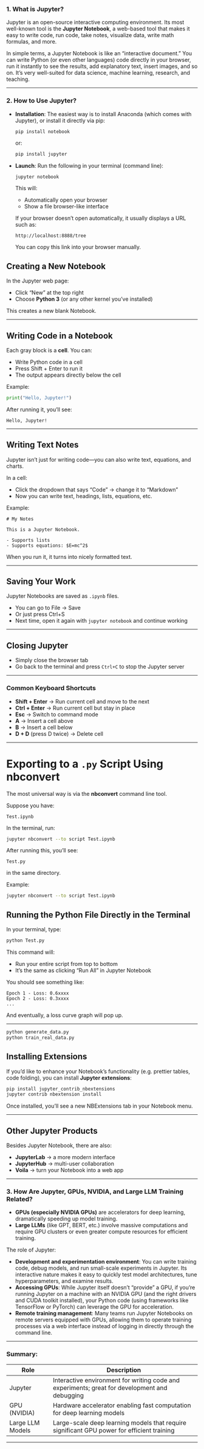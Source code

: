 ### 1. **What is Jupyter?**

Jupyter is an open-source interactive computing environment. Its most well-known tool is the **Jupyter Notebook**, a web-based tool that makes it easy to write code, run code, take notes, visualize data, write math formulas, and more.

In simple terms, a Jupyter Notebook is like an “interactive document.” You can write Python (or even other languages) code directly in your browser, run it instantly to see the results, add explanatory text, insert images, and so on. It’s very well-suited for data science, machine learning, research, and teaching.

---

### 2. How to Use Jupyter?

* **Installation**: The easiest way is to install Anaconda (which comes with Jupyter), or install it directly via pip:

  ```bash
  pip install notebook
  ```

  or:

  ```bash
  pip install jupyter
  ```

* **Launch**: Run the following in your terminal (command line):

  ```
  jupyter notebook
  ```

  This will:

  * Automatically open your browser
  * Show a file browser-like interface

  If your browser doesn’t open automatically, it usually displays a URL such as:

  ```
  http://localhost:8888/tree
  ```

  You can copy this link into your browser manually.

## Creating a New Notebook

In the Jupyter web page:

* Click “New” at the top right
* Choose **Python 3** (or any other kernel you’ve installed)

This creates a new blank Notebook.

---

## Writing Code in a Notebook

Each gray block is a **cell**. You can:

* Write Python code in a cell
* Press Shift + Enter to run it
* The output appears directly below the cell

Example:

```python
print("Hello, Jupyter!")
```

After running it, you’ll see:

```
Hello, Jupyter!
```

---

## Writing Text Notes

Jupyter isn’t just for writing code—you can also write text, equations, and charts.

In a cell:

* Click the dropdown that says “Code” → change it to “Markdown”
* Now you can write text, headings, lists, equations, etc.

Example:

```
# My Notes

This is a Jupyter Notebook.

- Supports lists
- Supports equations: $E=mc^2$
```

When you run it, it turns into nicely formatted text.

---

## Saving Your Work

Jupyter Notebooks are saved as `.ipynb` files.

* You can go to File → Save
* Or just press Ctrl+S
* Next time, open it again with `jupyter notebook` and continue working

---

## Closing Jupyter

* Simply close the browser tab
* Go back to the terminal and press `Ctrl+C` to stop the Jupyter server

---

### Common Keyboard Shortcuts

* **Shift + Enter** → Run current cell and move to the next
* **Ctrl + Enter** → Run current cell but stay in place
* **Esc** → Switch to command mode
* **A** → Insert a cell above
* **B** → Insert a cell below
* **D + D** (press D twice) → Delete cell

---

# Exporting to a `.py` Script Using nbconvert

The most universal way is via the **nbconvert** command line tool.

Suppose you have:

```
Test.ipynb
```

In the terminal, run:

```bash
jupyter nbconvert --to script Test.ipynb
```

After running this, you’ll see:

```
Test.py
```

in the same directory.

Example:

```bash
jupyter nbconvert --to script Test.ipynb
```

## Running the Python File Directly in the Terminal

In your terminal, type:

```bash
python Test.py
```

This command will:

* Run your entire script from top to bottom
* It’s the same as clicking “Run All” in Jupyter Notebook

You should see something like:

```
Epoch 1 - Loss: 0.6xxxx
Epoch 2 - Loss: 0.3xxxx
...
```

And eventually, a loss curve graph will pop up.

---

```bash
python generate_data.py
python train_real_data.py
```

## Installing Extensions

If you’d like to enhance your Notebook’s functionality (e.g. prettier tables, code folding), you can install **Jupyter extensions**:

```bash
pip install jupyter_contrib_nbextensions
jupyter contrib nbextension install
```

Once installed, you’ll see a new NBExtensions tab in your Notebook menu.

---

## Other Jupyter Products

Besides Jupyter Notebook, there are also:

* **JupyterLab** → a more modern interface
* **JupyterHub** → multi-user collaboration
* **Voila** → turn your Notebook into a web app

---

### 3. How Are Jupyter, GPUs, NVIDIA, and Large LLM Training Related?

* **GPUs (especially NVIDIA GPUs)** are accelerators for deep learning, dramatically speeding up model training.
* **Large LLMs** (like GPT, BERT, etc.) involve massive computations and require GPU clusters or even greater compute resources for efficient training.

The role of Jupyter:

* **Development and experimentation environment**: You can write training code, debug models, and run small-scale experiments in Jupyter. Its interactive nature makes it easy to quickly test model architectures, tune hyperparameters, and examine results.
* **Accessing GPUs**: While Jupyter itself doesn’t “provide” a GPU, if you’re running Jupyter on a machine with an NVIDIA GPU (and the right drivers and CUDA toolkit installed), your Python code (using frameworks like TensorFlow or PyTorch) can leverage the GPU for acceleration.
* **Remote training management**: Many teams run Jupyter Notebooks on remote servers equipped with GPUs, allowing them to operate training processes via a web interface instead of logging in directly through the command line.

---

### Summary:

| Role             | Description                                                                                   |
| ---------------- | --------------------------------------------------------------------------------------------- |
| Jupyter          | Interactive environment for writing code and experiments; great for development and debugging |
| GPU (NVIDIA)     | Hardware accelerator enabling fast computation for deep learning models                       |
| Large LLM Models | Large-scale deep learning models that require significant GPU power for efficient training    |

---
